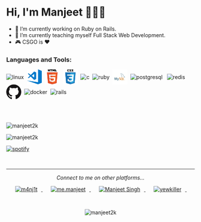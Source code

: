 # Hi, I'm Manjeet 👋:man_technologist:

- 🔭  I’m currently working on Ruby on Rails.
- 🌱  I’m currently teaching myself Full Stack Web Development.
- :video_game:  CSGO is :heart:

### Languages and Tools:
<p align="left">
  <img align="center" src="https://devicons.github.io/devicon/devicon.git/icons/linux/linux-original.svg" alt="linux" width="40" height="40"/>&nbsp;
  <img align="center" alt="Visual Studio Code" width="40" height="40" src="https://raw.githubusercontent.com/github/explore/80688e429a7d4ef2fca1e82350fe8e3517d3494d/topics/visual-studio-code/visual-studio-code.png" />&nbsp;
  <img align="center" alt="HTML5" width="40" height="40" src="https://raw.githubusercontent.com/github/explore/80688e429a7d4ef2fca1e82350fe8e3517d3494d/topics/html/html.png" />&nbsp;
  <img align="center" alt="CSS3" width="40" height="40" src="https://raw.githubusercontent.com/github/explore/80688e429a7d4ef2fca1e82350fe8e3517d3494d/topics/css/css.png" />&nbsp;
  <img align="center" alt="c" src="https://devicons.github.io/devicon/devicon.git/icons/c/c-original.svg" width="40" height="40" />&nbsp;
  <img align="center" src="https://devicons.github.io/devicon/devicon.git/icons/ruby/ruby-original-wordmark.svg" alt="ruby" width="40" height="40"/>&nbsp;
  <img align="center" alt="MySQL" width="40" height="40" src="https://raw.githubusercontent.com/github/explore/80688e429a7d4ef2fca1e82350fe8e3517d3494d/topics/mysql/mysql.png" />&nbsp;
  <img align="center" alt="postgresql" src="https://devicons.github.io/devicon/devicon.git/icons/postgresql/postgresql-original-wordmark.svg" width="40" height="40" /> &nbsp;
  <img align="center" src="https://devicons.github.io/devicon/devicon.git/icons/redis/redis-original-wordmark.svg" alt="redis" width="40" height="40"/>&nbsp;
  <img align="center" alt="GitHub" width="40" height="40" src="https://raw.githubusercontent.com/github/explore/78df643247d429f6cc873026c0622819ad797942/topics/github/github.png" />&nbsp;
  <img align="center" src="https://devicons.github.io/devicon/devicon.git/icons/docker/docker-original-wordmark.svg" alt="docker" width="40" height="40"/>&nbsp;
  <img align="center" alt="rails" src="https://devicons.github.io/devicon/devicon.git/icons/rails/rails-original-wordmark.svg"  width="40" height="40" /> 
</p>

<br/><br/>
<p>
  <p align="left">
    <p> 
      <img src="https://github-readme-stats.vercel.app/api/top-langs/?username=manjeet2k&layout=compact&hide=html" alt="manjeet2k" />
    </p>
    <p>
      <img src="https://github-readme-stats.vercel.app/api?username=manjeet2k&show_icons=true" alt="manjeet2k" />
    </p>
  </p>
  <p align="left">
    <a target="_blank" href="https://spotify-github-profile.vercel.app/api/view?uid=21kjrorsk352ibi23pbhjcbaa&redirect=true)">
      <img alt="spotify" width="235px" src="https://spotify-github-profile.vercel.app/api/view?uid=21kjrorsk352ibi23pbhjcbaa&cover_image=false" />
    </a>
  </p>
</p>

<br/>

<hr/>

<p align="center"><i>Connect to me on other platforms...</i></p>

<p align="center">
  <a href="https://fb.com/m4nj1t" target="blank">
    <img  src="https://cdn.jsdelivr.net/npm/simple-icons@3.0.1/icons/facebook.svg" alt="m4nj1t"  width="30px" style="margin:0px 10px" />
  </a>&nbsp;&nbsp;
  <a href="https://instagram.com/me.manjeet" target="blank">
    <img  src="https://cdn.jsdelivr.net/npm/simple-icons@3.0.1/icons/instagram.svg" alt="me.manjeet"  width="30px" style="margin:0px 10px" />
  </a>&nbsp;&nbsp;
  <a href="https://www.linkedin.com/in/manjeet-singh-4967931a4/" target="blank">
    <img  src="https://cdn.jsdelivr.net/npm/simple-icons@3.0.1/icons/linkedin.svg" alt="Manjeet Singh"  width="30px" style="margin:0px 10px" />
  </a>&nbsp;&nbsp;
  <a href="https://steamcommunity.com/id/yewkiller/" target="blank">
   <img src="https://cdn.jsdelivr.net/npm/simple-icons@3.0.1/icons/steam.svg" alt="yewkiller"  width="30px" style="margin:0px 10px" />
  </a>&nbsp;&nbsp;
</p>

<br/>

<p align="center"> <img src="https://komarev.com/ghpvc/?username=manjeet2k" alt="manjeet2k" /> </p>

